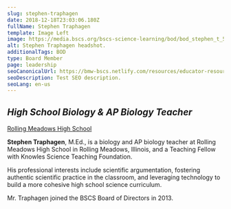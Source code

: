 ```yaml
---
slug: stephen-traphagen
date: 2018-12-18T23:03:06.180Z
fullName: Stephen Traphagen
template: Image Left
image: https://media.bscs.org/bscs-science-learning/bod/bod_stephen_t_5x7.jpg
alt: Stephen Traphagen headshot.
additionalTags: BOD
type: Board Member
page: leadership
seoCanonicalUrl: https://bmw-bscs.netlify.com/resources/educator-resource-center/
seoDescription: Test SEO description.
seoLang: en-us
---
```


## *High School Biology & AP Biology Teacher*
<a href="https://rmhs.d214.org/" target="_blank">Rolling Meadows High School</a>

**Stephen Traphagen**, M.Ed., is a biology and AP biology teacher at Rolling Meadows High School in Rolling Meadows, Illinois, and a Teaching Fellow with Knowles Science Teaching Foundation.

His professional interests include scientific argumentation, fostering authentic scientific practice in the classroom, and leveraging technology to build a more cohesive high school science curriculum.

Mr. Traphagen joined the BSCS Board of Directors in 2013.
